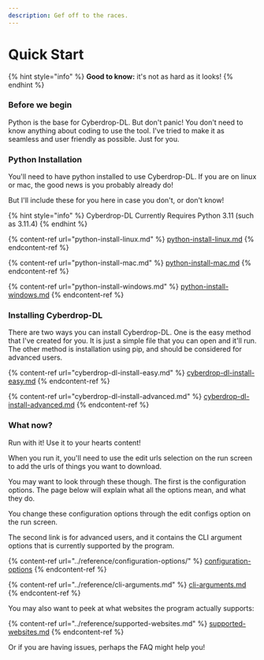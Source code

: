 ```yaml
---
description: Gef off to the races.
---
```


# Quick Start

{% hint style="info" %}
**Good to know:** it's not as hard as it looks!
{% endhint %}

### Before we begin <a href="#before-we-begin" id="before-we-begin"></a>

Python is the base for Cyberdrop-DL. But don't panic! You don't need to know anything about coding to use the tool. I've tried to make it as seamless and user friendly as possible. Just for you.

### Python Installation <a href="#python-installation" id="python-installation"></a>

You'll need to have python installed to use Cyberdrop-DL. If you are on linux or mac, the good news is you probably already do!

But I'll include these for you here in case you don't, or don't know!

{% hint style="info" %}
Cyberdrop-DL Currently Requires Python 3.11 (such as 3.11.4)
{% endhint %}

{% content-ref url="python-install-linux.md" %}
[python-install-linux.md](python-install-linux.md)
{% endcontent-ref %}

{% content-ref url="python-install-mac.md" %}
[python-install-mac.md](python-install-mac.md)
{% endcontent-ref %}

{% content-ref url="python-install-windows.md" %}
[python-install-windows.md](python-install-windows.md)
{% endcontent-ref %}

### Installing Cyberdrop-DL <a href="#installing-cyberdrop-dl" id="installing-cyberdrop-dl"></a>

There are two ways you can install Cyberdrop-DL. One is the easy method that I've created for you. It is just a simple file that you can open and it'll run. The other method is installation using pip, and should be considered for advanced users.

{% content-ref url="cyberdrop-dl-install-easy.md" %}
[cyberdrop-dl-install-easy.md](cyberdrop-dl-install-easy.md)
{% endcontent-ref %}

{% content-ref url="cyberdrop-dl-install-advanced.md" %}
[cyberdrop-dl-install-advanced.md](cyberdrop-dl-install-advanced.md)
{% endcontent-ref %}

### What now? <a href="#what-now" id="what-now"></a>

Run with it! Use it to your hearts content!

When you run it, you'll need to use the edit urls selection on the run screen to add the urls of things you want to download.

You may want to look through these though. The first is the configuration options. The page below will explain what all the options mean, and what they do.

You change these configuration options through the edit configs option on the run screen.

The second link is for advanced users, and it contains the CLI argument options that is currently supported by the program.

{% content-ref url="../reference/configuration-options/" %}
[configuration-options](../reference/configuration-options/)
{% endcontent-ref %}

{% content-ref url="../reference/cli-arguments.md" %}
[cli-arguments.md](../reference/cli-arguments.md)
{% endcontent-ref %}

You may also want to peek at what websites the program actually supports:

{% content-ref url="../reference/supported-websites.md" %}
[supported-websites.md](../reference/supported-websites.md)
{% endcontent-ref %}

Or if you are having issues, perhaps the FAQ might help you!
